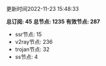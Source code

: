 更新时间2022-11-23 15:48:33

**总订阅: 45**
**总节点: 1235**
**有效节点: 287**
- ssr节点: 15
- v2ray节点: 236
- trojan节点: 32
- ss节点: 4
